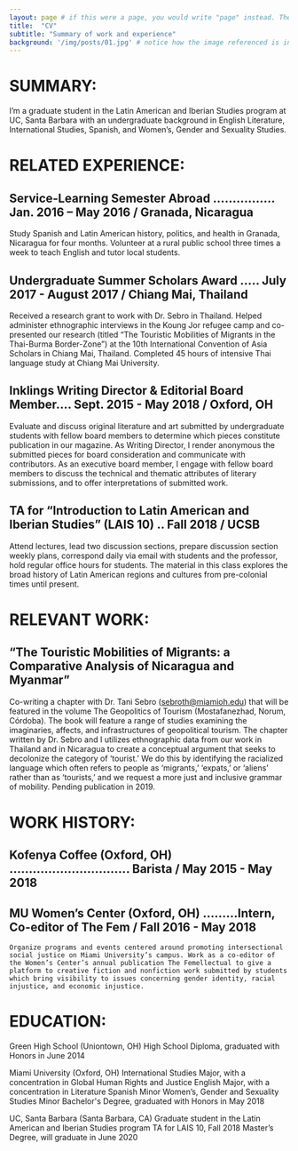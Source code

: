 ```yaml
---
layout: page # if this were a page, you would write "page" instead. They layouts are subtly different. Try it to see what happens.
title:  "CV"
subtitle: "Summary of work and experience"
background: '/img/posts/01.jpg' # notice how the image referenced is in your project's /img/posts/ folder.
---
```

# SUMMARY:
I’m a graduate student in the Latin American and Iberian Studies program at UC, Santa Barbara with an undergraduate background in English Literature, International Studies, Spanish, and Women’s, Gender and Sexuality Studies.

# RELATED EXPERIENCE:
## Service-Learning Semester Abroad ……………. Jan. 2016 – May 2016 / Granada, Nicaragua
Study Spanish and Latin American history, politics, and health in Granada, Nicaragua for four months. Volunteer at a rural public school three times a week to teach English and tutor local students.
## Undergraduate Summer Scholars Award ….. July 2017 - August 2017 / Chiang Mai, Thailand
Received a research grant to work with Dr. Sebro in Thailand. Helped administer ethnographic interviews in the Koung Jor refugee camp and co-presented our research (titled “The Touristic Mobilities of Migrants in the Thai-Burma Border-Zone”) at the 10th International Convention of Asia Scholars in Chiang Mai, Thailand. Completed 45 hours of intensive Thai language study at Chiang Mai University.

## Inklings Writing Director & Editorial Board Member.... Sept. 2015 - May 2018 / Oxford, OH
Evaluate and discuss original literature and art submitted by undergraduate students with fellow board members to determine which pieces constitute publication in our magazine. As Writing Director, I render anonymous the submitted pieces for board consideration and communicate with contributors. As an executive board member, I engage with fellow board members to discuss the technical and thematic attributes of literary submissions, and to offer interpretations of submitted work.

## TA for “Introduction to Latin American and Iberian Studies” (LAIS 10) .. Fall 2018 / UCSB
Attend lectures, lead two discussion sections, prepare discussion section weekly plans, correspond daily via email with students and the professor, hold regular office hours for students. The material in this class explores the broad history of Latin American regions and cultures from pre-colonial times until present.
# RELEVANT WORK:
## “The Touristic Mobilities of Migrants: a Comparative Analysis of Nicaragua and Myanmar”
Co-writing a chapter with Dr. Tani Sebro (sebroth@miamioh.edu) that will be featured in the volume The Geopolitics of Tourism (Mostafanezhad, Norum, Córdoba). The book will feature a range of studies examining the imaginaries, affects, and infrastructures of geopolitical tourism. The chapter written by Dr. Sebro and I utilizes ethnographic data from our work in Thailand and in Nicaragua to create a conceptual argument that seeks to decolonize the category of ‘tourist.’ We do this by identifying the racialized language which often refers to people as ‘migrants,’ ‘expats,’ or ‘aliens’ rather than as ‘tourists,’ and we request a more just and inclusive grammar of mobility. Pending publication in 2019.
# WORK HISTORY:
## Kofenya Coffee (Oxford, OH) …………………………. Barista / May 2015 - May 2018
## MU Women’s Center (Oxford, OH) ………Intern, Co-editor of The Fem / Fall 2016 - May 2018
	Organize programs and events centered around promoting intersectional social justice on Miami University’s campus. Work as a co-editor of the Women’s Center’s annual publication The Femellectual to give a platform to creative fiction and nonfiction work submitted by students which bring visibility to issues concerning gender identity, racial injustice, and economic injustice.
# EDUCATION:
Green High School (Uniontown, OH)
        	High School Diploma, graduated with Honors in June 2014

Miami University (Oxford, OH)
        	International Studies Major, with a concentration in Global Human Rights and Justice
        	English Major, with a concentration in Literature
        	Spanish Minor
        	Women’s, Gender and Sexuality Studies Minor
        	Bachelor's Degree, graduated with Honors in May 2018

UC, Santa Barbara (Santa Barbara, CA)
	Graduate student in the Latin American and Iberian Studies program
	TA for LAIS 10, Fall 2018
	Master’s Degree, will graduate in June 2020
